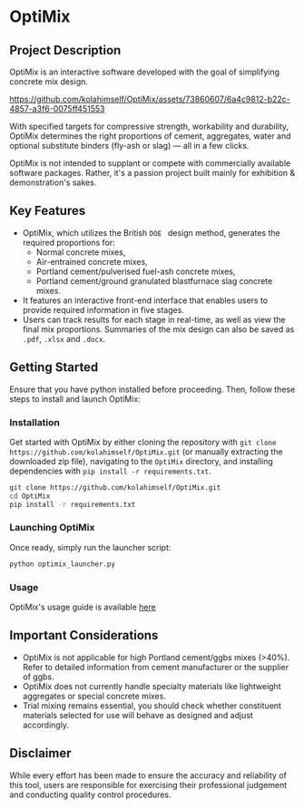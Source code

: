 # OptiMix

## Project Description

OptiMix is an interactive software developed with the goal of simplifying concrete mix design.

https://github.com/kolahimself/OptiMix/assets/73860607/6a4c9812-b22c-4857-a3f6-0075ff451553

With specified targets for compressive strength, workability and durability, OptiMix determines the right proportions of cement, aggregates, water and optional substitute binders (fly-ash or slag) — all in a few clicks.

OptiMix is not intended to supplant or compete with commercially available software packages. Rather, it's a passion project built mainly for exhibition & demonstration's sakes.

## Key Features 

- OptiMix, which utilizes the British `DOE ` design method, generates the required proportions for:
	- Normal concrete mixes,
	- Air-entrained concrete mixes,
	- Portland cement/pulverised fuel-ash concrete mixes,
	- Portland cement/ground granulated blastfurnace slag concrete mixes.
- It features an interactive front-end interface that enables users to provide required information in five stages.
- Users can track results for each stage in real-time, as well as view the final mix proportions. Summaries of the mix design can also be saved as `.pdf`, `.xlsx` and `.docx`.

## Getting Started

Ensure that you have python installed before proceeding. Then, follow these steps to install and launch OptiMix:

### Installation
Get started with OptiMix by either cloning the repository with `git clone https://github.com/kolahimself/OptiMix.git` (or manually extracting the downloaded zip file), navigating to the `OptiMix` directory, and installing dependencies with `pip install -r requirements.txt`. 

```bash
git clone https://github.com/kolahimself/OptiMix.git
cd OptiMix
pip install -r requirements.txt
```
### Launching OptiMix
Once ready, simply run the launcher script:

```bash
python optimix_launcher.py
```
### Usage
OptiMix's usage guide is available [here](assets/readme/Usage.md)
## Important Considerations
- OptiMix is not applicable for high Portland cement/ggbs mixes (>40%). Refer to detailed information from cement manufacturer or the supplier of ggbs.
- OptiMix does not currently handle specialty materials like lightweight aggregates or special concrete mixes.
- Trial mixing remains essential, you should check whether constituent materials selected for use will behave as designed and adjust accordingly.
## Disclaimer
While every effort has been made to ensure the accuracy and reliability of this tool, users are responsible for exercising their professional judgement and conducting quality control procedures.

